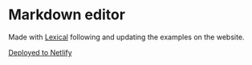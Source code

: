 # Markdown editor

Made with [Lexical](https://github.com/facebook/lexical/) following and updating the examples on the website.

[Deployed to Netlify](https://strong-genie-fc2077.netlify.app)
